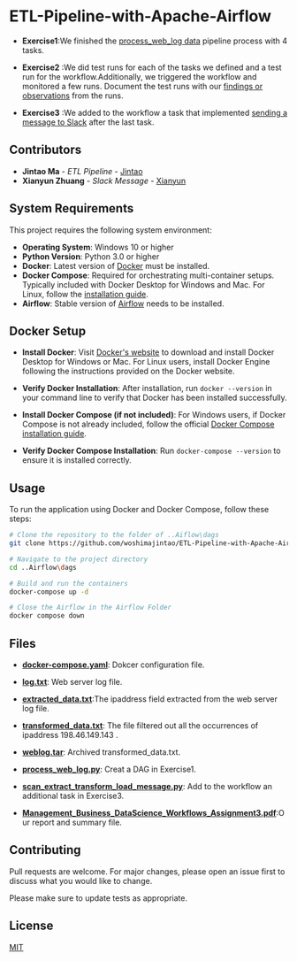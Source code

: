# ETL-Pipeline-with-Apache-Airflow
- **Exercise1**:We finished the [process_web_log data](https://github.com/woshimajintao/ETL-Pipeline-with-Apache-Airflow/blob/main/process_web_log.py) pipeline process with 4 tasks.

- **Exercise2** :We did test runs for each of the tasks we defined and a test run for the workflow.Additionally, we triggered the workflow and monitored a few runs. Document the test runs with our [findings or observations](https://github.com/woshimajintao/ETL-Pipeline-with-Apache-Airflow/tree/main/Exercise2) from the runs.

- **Exercise3** :We added to the workflow a task that implemented [sending a message to Slack](https://github.com/woshimajintao/ETL-Pipeline-with-Apache-Airflow/blob/main/scan_extract_transform_load_message.py) after the last task.

## Contributors

- **Jintao Ma** - *ETL Pipeline* - [Jintao](https://github.com/woshimajintao)
- **Xianyun Zhuang** - *Slack Message* - [Xianyun](https://github.com/zhuangxianyun)

## System Requirements

This project requires the following system environment:
- **Operating System**: Windows 10 or higher
- **Python Version**: Python 3.0 or higher
- **Docker**: Latest version of [Docker](https://www.docker.com/products/docker-desktop) must be installed.
- **Docker Compose**: Required for orchestrating multi-container setups. Typically included with Docker Desktop for Windows and Mac. For Linux, follow the [installation guide](https://docs.docker.com/compose/install/).
- **Airflow**: Stable version of [Airflow](https://airflow.apache.org/docs/apache-airflow/2.7.3/docker-compose.yaml) needs to be installed.

## Docker Setup

- **Install Docker**: Visit [Docker's website](https://www.docker.com/products/docker-desktop) to download and install Docker Desktop for Windows or Mac. For Linux users, install Docker Engine following the instructions provided on the Docker website.

- **Verify Docker Installation**: After installation, run `docker --version` in your command line to verify that Docker has been installed successfully.

- **Install Docker Compose (if not included)**: For Windows users, if Docker Compose is not already included, follow the official [Docker Compose installation guide](https://docs.docker.com/compose/install/).

- **Verify Docker Compose Installation**: Run `docker-compose --version` to ensure it is installed correctly.


## Usage
To run the application using Docker and Docker Compose, follow these steps:


```bash
# Clone the repository to the folder of ..Aiflow\dags
git clone https://github.com/woshimajintao/ETL-Pipeline-with-Apache-Airflow.git specific_folder_Airflow\dags

# Navigate to the project directory
cd ..Airflow\dags

# Build and run the containers
docker-compose up -d

# Close the Airflow in the Airflow Folder
docker compose down
```
## Files

- **[docker-compose.yaml](https://github.com/woshimajintao/ETL-Pipeline-with-Apache-Airflow/blob/main/docker-compose.yaml)**: Dokcer configuration file.

- **[log.txt](https://github.com/woshimajintao/ETL-Pipeline-with-Apache-Airflow/blob/main/log.txt)**: Web server log file.

- **[extracted_data.txt](https://github.com/woshimajintao/ETL-Pipeline-with-Apache-Airflow/blob/main/extracted_data.txt)**:The ipaddress field extracted from the web server log file.

- **[transformed_data.txt](https://github.com/woshimajintao/ETL-Pipeline-with-Apache-Airflow/blob/main/transformed_data.txt)**: The file filtered out all the occurrences of ipaddress 198.46.149.143 .

- **[weblog.tar](https://github.com/woshimajintao/ETL-Pipeline-with-Apache-Airflow/blob/main/weblog.tar)**: Archived transformed_data.txt.

- **[process_web_log.py](https://github.com/woshimajintao/ETL-Pipeline-with-Apache-Airflow/blob/main/process_web_log.py)**: Creat a DAG in Exercise1.

- **[scan_extract_transform_load_message.py](https://github.com/woshimajintao/ETL-Pipeline-with-Apache-Airflow/blob/main/scan_extract_transform_load_message.py)**: Add to the workflow an additional task in Exercise3.

- **[Management_Business_DataScience_Workflows_Assignment3.pdf](https://github.com/woshimajintao/ETL-Pipeline-with-Apache-Airflow/blob/main/Management_Business_DataScience_Workflows_Assignment3.pdf)**:Our report and summary file.

## Contributing

Pull requests are welcome. For major changes, please open an issue first
to discuss what you would like to change.

Please make sure to update tests as appropriate.

## License

[MIT](https://choosealicense.com/licenses/mit/)
